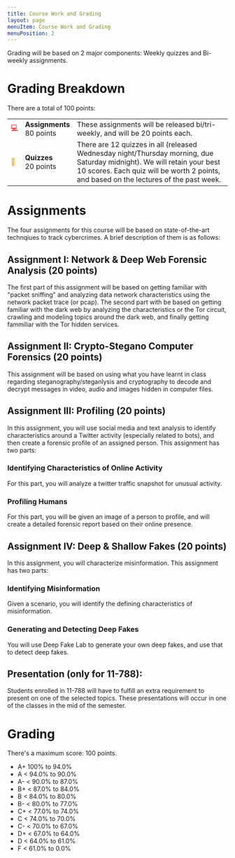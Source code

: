 ```yaml
---
title: Course Work and Grading
layout: page
menuItem: Course Work and Grading
menuPosition: 2
---
```

Grading will be based on 2 major components: Weekly quizzes and Bi-weekly assignments.

# Grading Breakdown

There are a total of 100 points:

<table>
	<tbody>	
		<tr>
			<td class="icon" style="color: red">💻</td>
			<td><b>Assignments</b><br>80 points</td>
			<td>These assignments will be released bi/tri-weekly, and will be 20 points each.</td>
		</tr>
		<tr>
			<td class="icon" style="color: orange">📑</td>
			<td><b>Quizzes</b><br>20 points</td>
			<td>There are 12 quizzes in all (released Wednesday night/Thursday morning, due Saturday midnight). We will retain your best 10 scores. Each quiz will be worth 2 points, and based on the lectures of the past week.</td>
		</tr>
	</tbody>
</table>

# Assignments
The four assignments for this course will be based on state-of-the-art technqiues to track cybercrimes. A brief description of them is as follows:

## Assignment I: Network & Deep Web Forensic Analysis (20 points)
The first part of this assignment will be based on getting familiar with "packet sniffing" and analyzing data network characteristics using the network packet trace (or pcap). The second part with be based on getting familiar with the dark web by analyzing the characteristics or the Tor circuit, crawling and modeling topics around the dark web, and finally getting fammiliar with the Tor hidden services.

## Assignment II: Crypto-Stegano Computer Forensics (20 points)
This assignment will be based on using what you have learnt in class regarding steganography/steganlysis and cryptography to decode and decrypt messages in video, audio and images hidden in computer files.

## Assignment III: Profiling (20 points)
In this assignment, you will use social media and text analysis to identify characteristics around a Twitter activity (especially related to bots), and then create a forensic profile of an assigned person. This assignment has two parts:
### Identifying Characteristics of Online Activity
For this part, you will analyze a twitter traffic snapshot for unusual activity.
### Profiling Humans
For this part, you will be given an image of a person to profile, and will create a detailed forensic report based on their online presence.

## Assignment IV: Deep & Shallow Fakes (20 points)
In this assignment, you will characterize misinformation. This assignment has two parts:
### Identifying Misinformation
Given a scenario, you will identify the defining characteristics of misinformation.
### Generating and Detecting Deep Fakes
You will use Deep Fake Lab to generate your own deep fakes, and use that to detect deep fakes.

## Presentation (only for 11-788):
Students enrolled in 11-788 will have to fulfill an extra requirement to present on one of the selected topics. These presentations will occur in one of the classes in the mid of the semester.

# Grading

There's a maximum score: 100 points.

- A+ 100% to 94.0%
- A < 94.0% to 90.0%
- A- < 90.0% to 87.0%
- B+ < 87.0% to 84.0%
- B < 84.0% to 80.0%
- B- < 80.0% to 77.0%
- C+ < 77.0% to 74.0%
- C < 74.0% to 70.0%
- C- < 70.0% to 67.0%
- D+ < 67.0% to 64.0%
- D < 64.0% to 61.0%
- F < 61.0% to 0.0%

